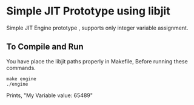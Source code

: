 # Simple JIT Prototype using libjit

Simple JIT Engine prototype , supports only integer variable assignment.

## To Compile and Run

You have place the libjit paths properly in Makefile, Before running these commands.

```
make engine
./engine
```

Prints, "My Variable value: 65489"
